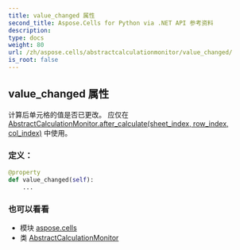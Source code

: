 ```yaml
---
title: value_changed 属性
second_title: Aspose.Cells for Python via .NET API 参考资料
description:
type: docs
weight: 80
url: /zh/aspose.cells/abstractcalculationmonitor/value_changed/
is_root: false
---
```

## value_changed 属性

计算后单元格的值是否已更改。
应仅在 [AbstractCalculationMonitor.after_calculate(sheet_index, row_index, col_index)](/cells/python-net/zh/aspose.cells/abstractcalculationmonitor/after_calculate) 中使用。
### 定义：
```python
@property
def value_changed(self):
    ...
```

### 也可以看看
* 模块 [aspose.cells](../../)
* 类 [AbstractCalculationMonitor](/cells/python-net/zh/aspose.cells/abstractcalculationmonitor)
